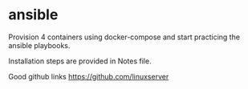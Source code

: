 # ansible
Provision 4 containers using docker-compose and start practicing the ansible playbooks.

Installation steps are provided in Notes file.


Good github links
https://github.com/linuxserver
